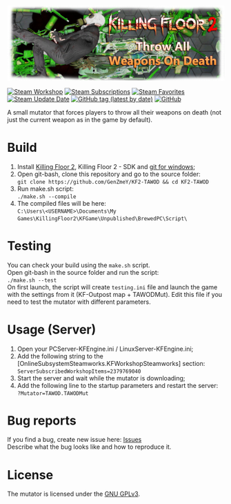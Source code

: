 [![](PublicationContent/mutbanner.png)](https://steamcommunity.com/sharedfiles/filedetails/?id=2379769040)

[![Steam Workshop](https://img.shields.io/badge/steam-workshop-0)](https://steamcommunity.com/sharedfiles/filedetails/?id=2379769040)
[![Steam Subscriptions](https://img.shields.io/steam/subscriptions/2379769040)](https://steamcommunity.com/sharedfiles/filedetails/?id=2379769040)
[![Steam Favorites](https://img.shields.io/steam/favorites/2379769040)](https://steamcommunity.com/sharedfiles/filedetails/?id=2379769040)
[![Steam Update Date](https://img.shields.io/steam/update-date/2379769040)](https://steamcommunity.com/sharedfiles/filedetails/?id=2379769040)
[![GitHub tag (latest by date)](https://img.shields.io/github/v/tag/GenZmeY/KF2-TAWOD)](https://github.com/GenZmeY/KF2-TAWOD/tags)
[![GitHub](https://img.shields.io/github/license/GenZmeY/KF2-TAWOD)](https://www.gnu.org/licenses/gpl-3.0.en.html)

A small mutator that forces players to throw all their weapons on death (not just the current weapon as in the game by default). 

# Build
1. Install [Killing Floor 2](https://store.steampowered.com/app/232090/Killing_Floor_2/), Killing Floor 2 - SDK and [git for windows](https://git-scm.com/download/win);
2. Open git-bash, clone this repository and go to the source folder:  
`git clone https://github.com/GenZmeY/KF2-TAWOD && cd KF2-TAWOD`  
3. Run make.sh script:  
`./make.sh --compile`  
4. The compiled files will be here:  
`C:\Users\<USERNAME>\Documents\My Games\KillingFloor2\KFGame\Unpublished\BrewedPC\Script\`  

# Testing
You can check your build using the `make.sh` script.  
Open git-bash in the source folder and run the script:  
`./make.sh --test`  
On first launch, the script will create `testing.ini` file and launch the game with the settings from it (KF-Outpost map + TAWODMut). Edit this file if you need to test the mutator with different parameters.

# Usage (Server)
1. Open your PCServer-KFEngine.ini / LinuxServer-KFEngine.ini;  
2. Add the following string to the [OnlineSubsystemSteamworks.KFWorkshopSteamworks] section:  
`ServerSubscribedWorkshopItems=2379769040`  
3. Start the server and wait while the mutator is downloading;  
4. Add the following line to the startup parameters and restart the server:  
`?Mutator=TAWOD.TAWODMut`  

# Bug reports
If you find a bug, create new issue here: [Issues](https://github.com/GenZmeY/KF2-TAWOD/issues)  
Describe what the bug looks like and how to reproduce it.  

# License
The mutator is licensed under the [GNU GPLv3](LICENSE).
